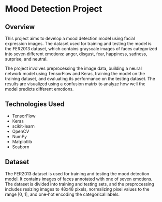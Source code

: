 # Mood Detection Project

## Overview
This project aims to develop a mood detection model using facial expression images. The dataset used for training and testing the model is the FER2013 dataset, which contains grayscale images of faces categorized into seven different emotions: anger, disgust, fear, happiness, sadness, surprise, and neutral.

The project involves preprocessing the image data, building a neural network model using TensorFlow and Keras, training the model on the training dataset, and evaluating its performance on the testing dataset. The results are visualized using a confusion matrix to analyze how well the model predicts different emotions.

## Technologies Used
- TensorFlow
- Keras
- scikit-learn
- OpenCV
- NumPy
- Matplotlib
- Seaborn

## Dataset
The FER2013 dataset is used for training and testing the mood detection model. It contains images of faces annotated with one of seven emotions. The dataset is divided into training and testing sets, and the preprocessing includes resizing images to 48x48 pixels, normalizing pixel values to the range [0, 1], and one-hot encoding the categorical labels.

